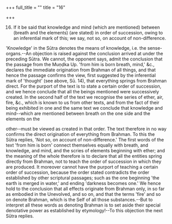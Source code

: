 +++
full_title = ""
title = "16"

+++


16. If it be said that knowledge and mind (which are mentioned) between (breath and the elements) (are stated) in order of succession, owing to an inferential mark of this; we say, not so, on account of non-difference.

'Knowledge' in the Sūtra denotes the means of knowledge, i.e. the sense-organs.--An objection is raised against the conclusion arrived at under the preceding Sūtra. We cannot, the opponent says, admit the conclusion that the passage from the Muṇḍka Up. 'from him is born breath, mind,' &c., declares the immediate origination from Brahman of all things, and that hence the passage confirms the view, first suggested by the inferential mark of 'thought' (see above, Sū. 14), that everything springs from Brahman direct. For the purport of the text is to state a certain order of succession, and we hence conclude that all the beings mentioned were successively created. In the second half of the text we recognise the series of ether, air, fire, &c., which is known to us from other texts, and from the fact of their being exhibited in one and the same text we conclude that knowledge and mind--which are mentioned between breath on the one side and the elements on the

other--must be viewed as created in that order. The text therefore in no way confirms the direct origination of everything from Brahman. To this the Sūtra replies, 'Not so, on account of non-difference.' The first words of the text 'from him is born' connect themselves equally with breath, and knowledge, and mind, and the scries of elements beginning with ether; and the meaning of the whole therefore is to declare that all the entities spring directly from Brahman, not to teach the order of succession in which they are produced. It moreover cannot have the purport of teaching a certain order of succession, because the order stated contradicts the order established by other scriptural passages; such as the one beginning 'the earth is merged in water,' and ending 'darkness becomes one.' We hence hold to the conclusion that all effects originate from Brahman only, in so far as embodied in the Unevolved, and so on, and that the terms 'fire' and so on denote Brahman, which is the Self of all those substances.--But to interpret all these words as denoting Brahman is to set aside their special denotative power as established by etymology!--To this objection the next Sūtra replies.

